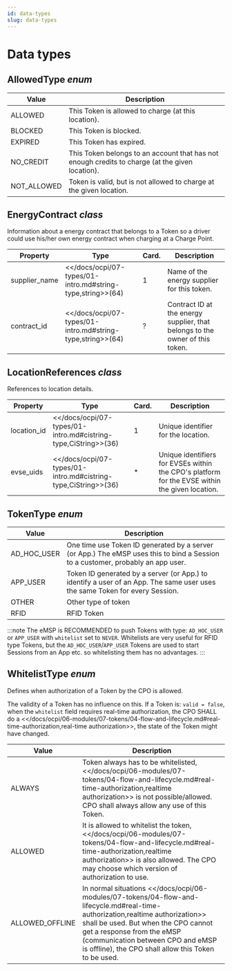 ```yaml
---
id: data-types
slug: data-types
---
```

# Data types

## AllowedType *enum*

| Value       | Description                                                                                     |
|-------------|-------------------------------------------------------------------------------------------------|
| ALLOWED     | This Token is allowed to charge (at this location).                                             |
| BLOCKED     | This Token is blocked.                                                                          |
| EXPIRED     | This Token has expired.                                                                         |
| NO_CREDIT   | This Token belongs to an account that has not enough credits to charge (at the given location). |
| NOT_ALLOWED | Token is valid, but is not allowed to charge at the given location.                             |

## EnergyContract *class*

Information about a energy contract that belongs to a Token so a driver could use his/her own energy contract when
charging at a Charge Point.

| Property      | Type                                                           | Card. | Description                                                                  |
|---------------|----------------------------------------------------------------|-------|------------------------------------------------------------------------------|
| supplier_name | \<\</docs/ocpi/07-types/01-intro.md#string-type,string\>\>(64) | 1     | Name of the energy supplier for this token.                                  |
| contract_id   | \<\</docs/ocpi/07-types/01-intro.md#string-type,string\>\>(64) | ?     | Contract ID at the energy supplier, that belongs to the owner of this token. |

## LocationReferences *class*

References to location details.

| Property    | Type                                                               | Card. | Description                                                                                    |
|-------------|--------------------------------------------------------------------|-------|------------------------------------------------------------------------------------------------|
| location_id | \<\</docs/ocpi/07-types/01-intro.md#cistring-type,CiString\>\>(36) | 1     | Unique identifier for the location.                                                            |
| evse_uids   | \<\</docs/ocpi/07-types/01-intro.md#cistring-type,CiString\>\>(36) | \*    | Unique identifiers for EVSEs within the CPO's platform for the EVSE within the given location. |

## TokenType *enum*

| Value       | Description                                                                                                                     |
|-------------|---------------------------------------------------------------------------------------------------------------------------------|
| AD_HOC_USER | One time use Token ID generated by a server (or App.) The eMSP uses this to bind a Session to a customer, probably an app user. |
| APP_USER    | Token ID generated by a server (or App.) to identify a user of an App. The same user uses the same Token for every Session.     |
| OTHER       | Other type of token                                                                                                             |
| RFID        | RFID Token                                                                                                                      |

:::note
The eMSP is RECOMMENDED to push Tokens with type: `AD_HOC_USER` or `APP_USER` with `whitelist` set to `NEVER`.
Whitelists are very useful for RFID type Tokens, but the `AD_HOC_USER`/`APP_USER` Tokens are used to start Sessions from
an App etc. so whitelisting them has no advantages.
:::

## WhitelistType *enum*

Defines when authorization of a Token by the CPO is allowed.

The validity of a Token has no influence on this. If a Token is: `valid = false`, when the `whitelist` field requires
real-time authorization, the CPO SHALL do a
\<\</docs/ocpi/06-modules/07-tokens/04-flow-and-lifecycle.md#real-time-authorization,real-time authorization\>\>, the
state of the Token might have changed.

| Value           | Description                                                                                                                                                                                                                                                                                                                                |
|-----------------|--------------------------------------------------------------------------------------------------------------------------------------------------------------------------------------------------------------------------------------------------------------------------------------------------------------------------------------------|
| ALWAYS          | Token always has to be whitelisted, \<\</docs/ocpi/06-modules/07-tokens/04-flow-and-lifecycle.md#real-time-authorization,realtime authorization\>\> is not possible/allowed. CPO shall always allow any use of this Token.                                                                                                                 |
| ALLOWED         | It is allowed to whitelist the token, \<\</docs/ocpi/06-modules/07-tokens/04-flow-and-lifecycle.md#real-time-authorization,realtime authorization\>\> is also allowed. The CPO may choose which version of authorization to use.                                                                                                           |
| ALLOWED_OFFLINE | In normal situations \<\</docs/ocpi/06-modules/07-tokens/04-flow-and-lifecycle.md#real-time-authorization,realtime authorization\>\> shall be used. But when the CPO cannot get a response from the eMSP (communication between CPO and eMSP is offline), the CPO shall allow this Token to be used.                                       |
